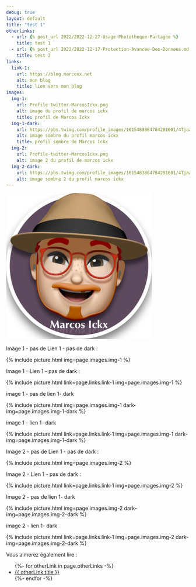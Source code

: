 ```yaml
---
debug: true
layout: default
title: "test 1"
otherlinks:
  - url: {% post_url 2022/2022-12-27-Usage-Phototheque-Partagee %}
    title: test 1
  - url: {% post_url 2022/2022-12-17-Protection-Avancee-Des-Donnees.md %}
    title: test 2 
links:
  link-1:
    url: https://blog.marcosx.net
    alt: mon blog
    title: lien vers mon blog
images:
  img-1: 
    url: Profile-twitter-MarcosIckx.png
    alt: image du profil de marcos ickx
    title: profil de Marcos Ickx
  img-1-dark:
    url: https://pbs.twimg.com/profile_images/1615483864784281601/4Tjaa2pw_400x400.jpg
    alt: image sombre du profil marcos ickx
    title: profil sombre de Marcos Ickx
  img-2: 
    url: Profile-twitter-MarcosIckx.png
    alt: image 2 du profil de marcos ickx 
  img-2-dark:
    url: https://pbs.twimg.com/profile_images/1615483864784281601/4Tjaa2pw_400x400.jpg
    alt: image sombre 2 du profil marcos ickx    
---
```


![bonjour][hello]

[HEllO]: Profile-twitter-MarcosIckx.png "Bonjourno"

Image 1 - pas de Lien 1 - pas de  dark :

{% include picture.html img=page.images.img-1  %}

Image 1 - Lien 1 - pas de  dark :

{% include picture.html link=page.links.link-1 img=page.images.img-1  %}

image 1 - pas de lien 1- dark 

{% include picture.html img=page.images.img-1 dark-img=page.images.img-1-dark %}

image 1 - lien 1- dark 

{% include picture.html link=page.links.link-1 img=page.images.img-1 dark-img=page.images.img-1-dark %}

Image 2 - pas de Lien 1 - pas de  dark :

{% include picture.html img=page.images.img-2  %}

Image 2 - Lien 1 - pas de  dark :

{% include picture.html link=page.links.link-1 img=page.images.img-2  %}

Image 2 - pas de lien 1- dark 

{% include picture.html img=page.images.img-2 dark-img=page.images.img-2-dark %}

image 2 - lien 1- dark 

{% include picture.html link=page.links.link-1 img=page.images.img-2 dark-img=page.images.img-2-dark %}


<div class="otherLinks">
  <p>Vous aimerez également lire :</p>
  <ul>
  {%- for otherLink in page.otherLinks -%}
    <li><a href="{{ otherLink.url | liquify }}">{{ otherLink.title }}</a></li>
  {%- endfor -%}
  </ul>
</div>

